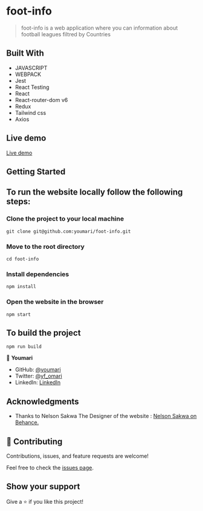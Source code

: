# foot-info
> foot-info is a web application where you can information about football leagues filtred by Countries 

## Built With

- JAVASCRIPT
- WEBPACK
- Jest
- React Testing
- React
- React-router-dom v6
- Redux
- Tailwind css
- Axios

## Live demo

[Live demo](https://foot-info.herokuapp.com/)


## Getting Started

## To run the website locally follow the following steps:

### Clone the project to your local machine
    git clone git@github.com:youmari/foot-info.git
### Move to the root directory 
    cd foot-info
### Install dependencies
    npm install
### Open the website in the browser
    npm start
## To build the project 
    npm run build

👤 **Youmari**

- GitHub: [@youmari](https://github.com/youmari)
- Twitter: [@yf_omari](https://twitter.com/yf_omari)
- LinkedIn: [LinkedIn](https://www.linkedin.com/in/yassine-omari-945114190/)

## Acknowledgments

- Thanks to Nelson Sakwa  The Designer of the website :
[Nelson Sakwa on Behance.](https://www.behance.net/sakwadesignstudio)

## 🤝 Contributing

Contributions, issues, and feature requests are welcome!

Feel free to check the [issues page](../../issues/).

## Show your support

Give a ⭐️ if you like this project!
